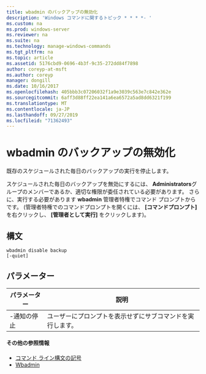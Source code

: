 ```yaml
---
title: wbadmin のバックアップの無効化
description: 'Windows コマンドに関するトピック * * * *- '
ms.custom: na
ms.prod: windows-server
ms.reviewer: na
ms.suite: na
ms.technology: manage-windows-commands
ms.tgt_pltfrm: na
ms.topic: article
ms.assetid: 5176cbd9-0696-4b3f-9c35-272dd84f7898
author: coreyp-at-msft
ms.author: coreyp
manager: dongill
ms.date: 10/16/2017
ms.openlocfilehash: 405bbb3c07206032f1a9e3039c563e7c842e362e
ms.sourcegitcommit: 6aff3d88ff22ea141a6ea6572a5ad8dd6321f199
ms.translationtype: MT
ms.contentlocale: ja-JP
ms.lasthandoff: 09/27/2019
ms.locfileid: "71362493"
---
```

# <a name="wbadmin-disable-backup"></a>wbadmin のバックアップの無効化



既存のスケジュールされた毎日のバックアップの実行を停止します。

スケジュールされた毎日のバックアップを無効にするには、 **Administrators**グループのメンバーであるか、適切な権限が委任されている必要があります。 さらに、実行する必要があります **wbadmin** 管理者特権でコマンド プロンプトからです。 (管理者特権でのコマンドプロンプトを開くには、 **[コマンドプロンプト]** を右クリックし、 **[管理者として実行]** をクリックします)。

## <a name="syntax"></a>構文

```
wbadmin disable backup
[-quiet]
```

## <a name="parameters"></a>パラメーター

|パラメーター|説明|
|---------|-----------|
|-通知の停止|ユーザーにプロンプトを表示せずにサブコマンドを実行します。|

#### <a name="additional-references"></a>その他の参照情報

-   [コマンド ライン構文の記号](command-line-syntax-key.md)
-   [Wbadmin](wbadmin.md)